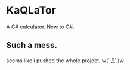 # KaQLaTor
A C# calculator. New to C#.

Such a mess.
---

seems like i pushed the whole project. w(ﾟДﾟ)w
